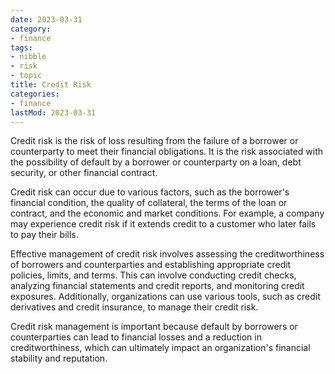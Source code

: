 ```yaml
---
date: 2023-03-31
category:
- finance
tags:
- nibble
- risk
- topic
title: Credit Risk
categories:
- finance
lastMod: 2023-03-31
---
```

Credit risk is the risk of loss resulting from the failure of a borrower or counterparty to meet their financial obligations. It is the risk associated with the possibility of default by a borrower or counterparty on a loan, debt security, or other financial contract.

Credit risk can occur due to various factors, such as the borrower's financial condition, the quality of collateral, the terms of the loan or contract, and the economic and market conditions. For example, a company may experience credit risk if it extends credit to a customer who later fails to pay their bills.

Effective management of credit risk involves assessing the creditworthiness of borrowers and counterparties and establishing appropriate credit policies, limits, and terms. This can involve conducting credit checks, analyzing financial statements and credit reports, and monitoring credit exposures. Additionally, organizations can use various tools, such as credit derivatives and credit insurance, to manage their credit risk.

Credit risk management is important because default by borrowers or counterparties can lead to financial losses and a reduction in creditworthiness, which can ultimately impact an organization's financial stability and reputation.
